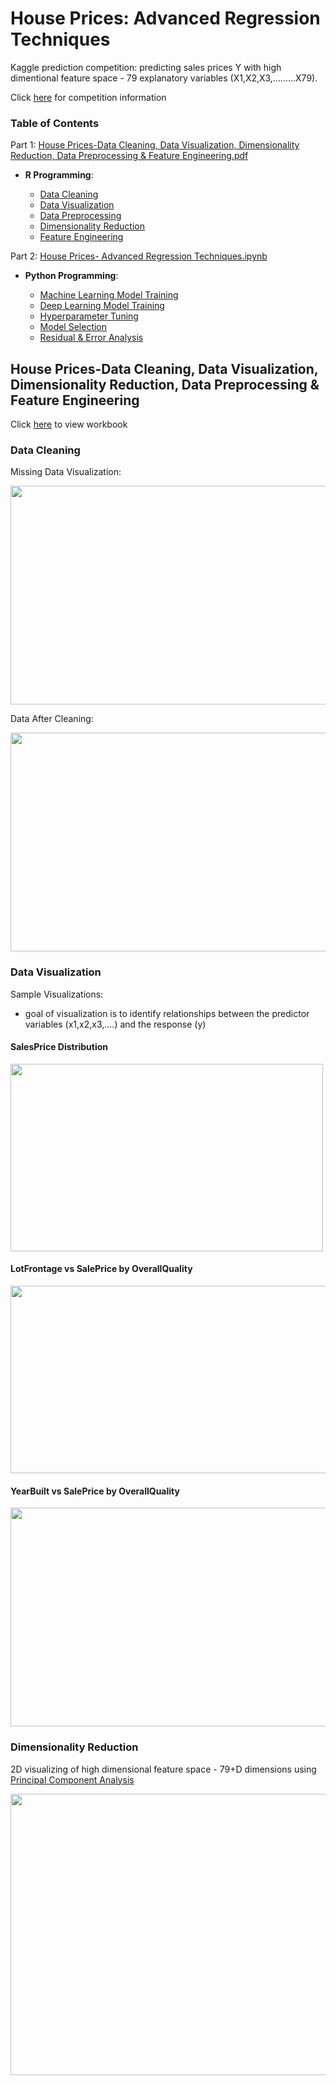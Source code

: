 
# House Prices: Advanced Regression Techniques

Kaggle prediction competition: predicting sales prices Y with high dimentional feature space - 79 explanatory variables (X1,X2,X3,.........X79).

Click [here](https://www.kaggle.com/c/house-prices-advanced-regression-techniques) for competition information

### Table of Contents

Part 1: [House Prices-Data Cleaning, Data Visualization, Dimensionality Reduction, Data Preprocessing & Feature Engineering.pdf](https://github.com/AymenRumi/Data-Science-with-R/blob/master/Kaggle%20Projects/House%20Prices:%20Advanced%20Regression%20Techniques/House%20Prices-Data%20Cleaning%2C%20Data%20Visualization%2C%20Dimensionality%20Reduction%2C%20Data%20Preprocessing%20%26%20Feature%20Engineering.pdf)



- **R Programming**: 

  * [Data Cleaning](#dc)
  * [Data Visualization](#dv)
  * [Data Preprocessing](https://people.eecs.berkeley.edu/~russell/hc.html)
  * [Dimensionality Reduction](https://people.eecs.berkeley.edu/~russell/hc.html)
  * [Feature Engineering](https://people.eecs.berkeley.edu/~russell/hc.html)

Part 2: [House Prices- Advanced Regression Techniques.ipynb](https://github.com/AymenRumi/Data-Science-with-R/blob/master/Kaggle%20Projects/House%20Prices:%20Advanced%20Regression%20Techniques/House%20Prices-%20Advanced%20Regression%20Techniques.ipynb)


- **Python Programming**: 

  * [Machine Learning Model Training](#dv)
  * [Deep Learning Model Training](#dv)
  * [Hyperparameter Tuning](#dc)
  * [Model Selection](#dc)
  * [Residual & Error Analysis](#dp)

## House Prices-Data Cleaning, Data Visualization, Dimensionality Reduction, Data Preprocessing & Feature Engineering

Click [here](https://github.com/AymenRumi/Data-Science-with-R/blob/master/Kaggle%20Projects/House%20Prices:%20Advanced%20Regression%20Techniques/House%20Prices-Data%20Cleaning%2C%20Data%20Visualization%2C%20Dimensionality%20Reduction%2C%20Data%20Preprocessing%20%26%20Feature%20Engineering.pdf) to view workbook

### Data Cleaning <a name="dc"></a>

Missing Data Visualization:

<img src="https://github.com/AymenRumi/Data-Science-with-R/blob/master/Kaggle%20Projects/House%20Prices:%20Advanced%20Regression%20Techniques/README_imgs/missingdata.png" width="850" height="350">

Data After Cleaning:

<img src="https://github.com/AymenRumi/Data-Science-with-R/blob/master/Kaggle%20Projects/House%20Prices:%20Advanced%20Regression%20Techniques/README_imgs/cleaned.png" width="850" height="350">


### Data Visualization <a name="dv"></a>

Sample Visualizations:

  * goal of visualization is to identify relationships between the predictor variables (x1,x2,x3,....) and the response (y)

#### SalesPrice Distribution
<img src="https://github.com/AymenRumi/Data-Science-with-R/blob/master/Kaggle%20Projects/House%20Prices:%20Advanced%20Regression%20Techniques/README_imgs/distribution.png" width="500" height="300">

#### LotFrontage vs SalePrice by OverallQuality
<img src="https://github.com/AymenRumi/Data-Science-with-R/blob/master/Kaggle%20Projects/House%20Prices:%20Advanced%20Regression%20Techniques/README_imgs/spvslf.png" width="550" height="300">

#### YearBuilt vs SalePrice by OverallQuality
<img src="https://github.com/AymenRumi/Data-Science-with-R/blob/master/Kaggle%20Projects/House%20Prices:%20Advanced%20Regression%20Techniques/README_imgs/spvsyb.png" width="550" height="350">


### Dimensionality Reduction <a name="dv"></a>

2D visualizing of high dimensional  feature space - 79+D dimensions  using [Principal Component Analysis](https://en.wikipedia.org/wiki/Principal_component_analysis#:~:text=Principal%20component%20analysis%20(PCA)%20is,components%20and%20ignoring%20the%20rest.)

<img src="https://github.com/AymenRumi/Data-Science-with-R/blob/master/Kaggle%20Projects/House%20Prices:%20Advanced%20Regression%20Techniques/README_imgs/pca.png" width="650" height="450">
